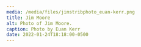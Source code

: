 ```yaml
---
media: /media/files/jimstribphoto_euan-kerr.png
title: Jim Moore
alt: Photo of Jim Moore.
caption: Photo by Euan Kerr
date: 2022-01-24T18:18:00-0500
---
```

